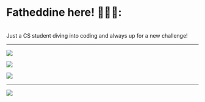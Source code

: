 # Fatheddine here! 👨🏻‍💻:
<br>Just a CS student diving into coding and always up for a new challenge!

---
![](https://github-readme-streak-stats.herokuapp.com/?user=fatheddine-bicane&theme=dark&hide_border=false)

![](https://github-readme-stats.vercel.app/api/top-langs/?username=fatheddine-bicane&theme=dark&hide_border=false)<br/>

![](https://github-readme-stats.vercel.app/api?username=fatheddine-bicane&theme=dark&hide_border=false&include_all_commits=true&count_private=false)



---
[![](https://visitcount.itsvg.in/api?id=fatheddine-bicane&icon=10&color=13)](https://visitcount.itsvg.in)

<!-- Proudly created with GPRM ( https://gprm.itsvg.in ) -->
